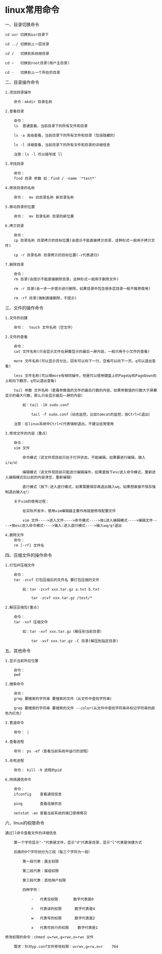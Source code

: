 # linux常用命令

一、目录切换命令

	cd usr 切换到usr目录下
	
	cd ../ 切换到上一层目录
	
	cd /   切换到系统根目录
	
	cd ~   切换到root目录(用户主目录)
	
	cd -   切换到上一个所在的目录
	
二、目录操作命令

	1.添加目录操作
	
		命令：mkdir 目录名称
		
	2.查看目录
	
		命令： 
		ls 	普通查看，当前目录下的所有文件和目录
		
		ls -a 高级查看，当前目录下的所有文件和目录（包括隐藏的）
		
		ls -l 详细查看，当前目录下的所有文件和目录的详细信息
		
		注意：ls -l 可以缩写成 ll
		
	3.寻找目录
	
		命令：  
		find 目录 参数 如：find / -name '*test*' 

	4.修改目录的名称
	
		命令：  mv 旧目录名称 新目录名称 

	5.移动目录的位置

		命令：  mv 目录名称 目录的新位置

	6.拷贝目录

		命令：  
		cp 目录名称 目录拷贝的目标位置(会提示不能直接拷贝目录，这种形式一般用于拷贝文件)

		cp -r 目录名称 目录拷贝的目标位置(-r代表递归)

	7.删除目录

		命令：  
		rm 目录(会提示不能直接删除目录，这种形式一般用于删除文件)

		rm -r 目录(会一步一步提示进行删除，如果目录中包含很多层目录一般不推荐使用)

		rm -rf 目录(强制直接删除，不提示)
		
三、文件的操作命令

	1.文件的创建
	
	    命令：  touch 文件名称（空文件） 

	2.文件的查看

		命令：	
		cat 文件名称(只会显示文件在屏幕显示的最后一屏内容，一般只用于小文件的查看)

		more 文件名称(可以显示百分比，回车可以向下一行，空格可以向下一页，q可以退出查看)

		less 文件名称(可以喝more有相同操作，但是可以使用键盘上的PageUp和PageDown向上和向下翻页，q可以退出查看)

		tail 参数 文件名称（查看参数值的文件的最后行数的内容，如果参数值的行数大于屏幕显示的最大行数，那么只会显示最后一屏的内容）

			如：tail -10 sudo.conf

				tail -f sudo.conf（动态监控，比如tomcat的监控，按Ctrl+C退出）

		注意：在linux系统中Ctrl+C代表强制退出，不建议经常使用

	3.修改文件的内容（重点）

		命令：	
		vim 文件

			命令模式（该文件现目前只处于打开状态，不能编辑，如果要进行编辑，输入i/a/o）

			编辑模式（该文件现目前只能进行编辑操作，如果是按下esc进入命令模式，重新进入编辑模式后以前的内容清空，重新编辑）

			底行模式（按下:进入底行模式，如果需要保存再退出输入wq，如果想直接不保存强制退出输入q!）

		关于vim的使用过程：

			在实际开发中，使用vim编辑器主要作用就是修改配置文件

			vim 文件---->进入文件---->命令模式---->按i进入编辑模式---->编辑文件---->按esc进入命令模式---->输入:进入底行模式---->输入wq/q!退出

	4.删除文件
	    命令：
        rm [-rf] 文件名
	
四、压缩文件的操作命令

	1.打包并压缩文件

		命令：	
		tar -zcvf 打包压缩后的文件名 要打包压缩的文件	

			如：tar -zcvf xxx.tar.gz a.txt b.txt

			    tar -zcvf xxx.tar.gz /test/*
			    
	2.解压压缩包(重点)

		命令：	
		tar -xvf 压缩文件	

			如：tar -xvf xxx.tar.gz（解压到当前目录）

			    tar -xvf xxx.tar.gz -C 目录(解压到指定目录)

五、其他命令


	1.显示当前所在位置

		命令：	
		pwd

	2.搜索命令

		命令：	
		grep 要搜索的字符串 要搜索的文件（从文件中查找字符串）

		grep 要搜索的字符串 要搜索的文件 --color(从文件中查找字符串并标记字符串的颜色为红色)

	3.管道命令

		命令：	|

	4.查看进程

		命令：	ps -ef（查看当前系统中运行的进程）

	5.杀死进程

		命令：	kill -9 进程的pid

	6.网络通信命令

		命令：	
		ifconfig	查看通信信息

		ping		查看连接状态

		netstat -an	查看当前系统的端口使用情况

六、linux的权限命令

	通过ll命令查看文件的详细信息

		第一个字符显示"-"代表是文件，显示"d"代表是目录，显示"l"代表是快捷方式

		后面的9个字符划分为三段（每三个字符为一段）

			第一段代表：属主权限

			第二段代表：属组权限

			第三段代表：其他用户权限

			四种字符：

				-	代表没权限		数字代表是0

				r	代表读的权限		数字代表是4

				w	代表写的权限		数字代表是2

				x	代表可执行的权限	数字代表是1

	修改权限的命令：chmod u=rwx,g=rwx,o=rwx 文件 

		需求：针对yp.conf文件修改权限：u=rwx,g=rw,o=r    764